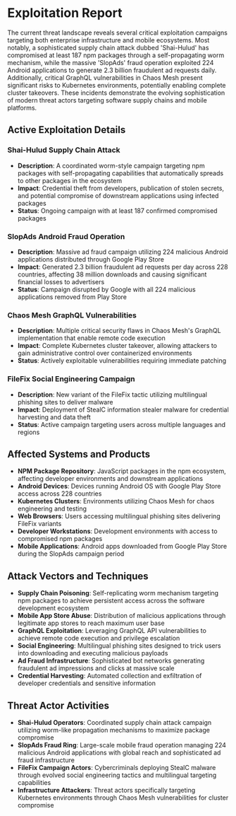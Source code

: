 # Exploitation Report

The current threat landscape reveals several critical exploitation campaigns targeting both enterprise infrastructure and mobile ecosystems. Most notably, a sophisticated supply chain attack dubbed 'Shai-Hulud' has compromised at least 187 npm packages through a self-propagating worm mechanism, while the massive 'SlopAds' fraud operation exploited 224 Android applications to generate 2.3 billion fraudulent ad requests daily. Additionally, critical GraphQL vulnerabilities in Chaos Mesh present significant risks to Kubernetes environments, potentially enabling complete cluster takeovers. These incidents demonstrate the evolving sophistication of modern threat actors targeting software supply chains and mobile platforms.

## Active Exploitation Details

### Shai-Hulud Supply Chain Attack
- **Description**: A coordinated worm-style campaign targeting npm packages with self-propagating capabilities that automatically spreads to other packages in the ecosystem
- **Impact**: Credential theft from developers, publication of stolen secrets, and potential compromise of downstream applications using infected packages
- **Status**: Ongoing campaign with at least 187 confirmed compromised packages

### SlopAds Android Fraud Operation
- **Description**: Massive ad fraud campaign utilizing 224 malicious Android applications distributed through Google Play Store
- **Impact**: Generated 2.3 billion fraudulent ad requests per day across 228 countries, affecting 38 million downloads and causing significant financial losses to advertisers
- **Status**: Campaign disrupted by Google with all 224 malicious applications removed from Play Store

### Chaos Mesh GraphQL Vulnerabilities
- **Description**: Multiple critical security flaws in Chaos Mesh's GraphQL implementation that enable remote code execution
- **Impact**: Complete Kubernetes cluster takeover, allowing attackers to gain administrative control over containerized environments
- **Status**: Actively exploitable vulnerabilities requiring immediate patching

### FileFix Social Engineering Campaign
- **Description**: New variant of the FileFix tactic utilizing multilingual phishing sites to deliver malware
- **Impact**: Deployment of StealC information stealer malware for credential harvesting and data theft
- **Status**: Active campaign targeting users across multiple languages and regions

## Affected Systems and Products

- **NPM Package Repository**: JavaScript packages in the npm ecosystem, affecting developer environments and downstream applications
- **Android Devices**: Devices running Android OS with Google Play Store access across 228 countries
- **Kubernetes Clusters**: Environments utilizing Chaos Mesh for chaos engineering and testing
- **Web Browsers**: Users accessing multilingual phishing sites delivering FileFix variants
- **Developer Workstations**: Development environments with access to compromised npm packages
- **Mobile Applications**: Android apps downloaded from Google Play Store during the SlopAds campaign period

## Attack Vectors and Techniques

- **Supply Chain Poisoning**: Self-replicating worm mechanism targeting npm packages to achieve persistent access across the software development ecosystem
- **Mobile App Store Abuse**: Distribution of malicious applications through legitimate app stores to reach maximum user base
- **GraphQL Exploitation**: Leveraging GraphQL API vulnerabilities to achieve remote code execution and privilege escalation
- **Social Engineering**: Multilingual phishing sites designed to trick users into downloading and executing malicious payloads
- **Ad Fraud Infrastructure**: Sophisticated bot networks generating fraudulent ad impressions and clicks at massive scale
- **Credential Harvesting**: Automated collection and exfiltration of developer credentials and sensitive information

## Threat Actor Activities

- **Shai-Hulud Operators**: Coordinated supply chain attack campaign utilizing worm-like propagation mechanisms to maximize package compromise
- **SlopAds Fraud Ring**: Large-scale mobile fraud operation managing 224 malicious Android applications with global reach and sophisticated ad fraud infrastructure
- **FileFix Campaign Actors**: Cybercriminals deploying StealC malware through evolved social engineering tactics and multilingual targeting capabilities
- **Infrastructure Attackers**: Threat actors specifically targeting Kubernetes environments through Chaos Mesh vulnerabilities for cluster compromise